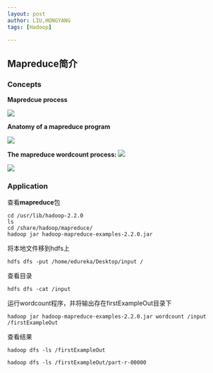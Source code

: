 ```yaml
---
layout: post
author: LIU,HONGYANG
tags: [Hadoop]

---
```






## Mapreduce简介





### Concepts


**Mapredcue process**

![](https://tva1.sinaimg.cn/large/006y8mN6gy1g974iwc6t2j315y0iancl.jpg)

**Anatomy of a mapreduce program**

![](https://tva1.sinaimg.cn/large/006y8mN6gy1g974iggmy3j318m0mmtpa.jpg)


**The mapreduce wordcount process:**
![](https://tva1.sinaimg.cn/large/006y8mN6gy1g974htfr9jj31yo0tukjl.jpg)



![](https://tva1.sinaimg.cn/large/006y8mN6gy1g9746cjxu3j31lo0kwqn8.jpg)



### Application


查看**mapreduce**包

```{}
cd /usr/lib/hadoop-2.2.0
ls
cd /share/hadoop/mapreduce/
hadoop jar hadoop-mapreduce-examples-2.2.0.jar
```

将本地文件移到hdfs上

```{bash}
hdfs dfs -put /home/edureka/Desktop/input /
```

查看目录

```{bash}
hdfs dfs -cat /input
```

运行wordcount程序，并将输出存在firstExampleOut目录下

```{bash}
hadoop jar hadoop-mapreduce-examples-2.2.0.jar wordcount /input /firstExampleOut

```


查看结果


```{bash}
hadoop dfs -ls /firstExampleOut
```


```{bash}
hadoop dfs -ls /firstExampleOut/part-r-00000
```

